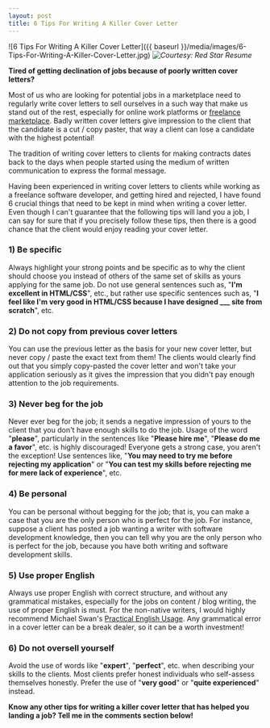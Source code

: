 ```yaml
---
layout: post
title: 6 Tips For Writing A Killer Cover Letter
---
```



![6 Tips For Writing A Killer Cover Letter]({{ baseurl }}/media/images/6-Tips-For-Writing-A-Killer-Cover-Letter.jpg)
*![Courtesy: Red Star Resume](url)*

**Tired of getting declination of jobs because of poorly written cover letters?**

Most of us who are looking for potential jobs in a marketplace need to regularly write cover letters to sell ourselves in a such way that make us stand out of the rest, especially for online work platforms or [freelance marketplace](http://en.wikipedia.org/wiki/Freelance_marketplace). Badly written cover letters give impression to the client that the candidate is a cut / copy paster, that way a client can lose a candidate with the highest potential!

The tradition of writing cover letters to clients for making contracts dates back to the days when people started using the medium of written communication to express the formal message.

Having been experienced in writing cover letters to clients while working as a freelance software developer, and getting hired and rejected, I have found 6 crucial things that need to be kept in mind when writing a cover letter. Even though I can't guarantee that the following tips will land you a job, I can say for sure that if you precisely follow these tips, then there is a good chance that the client would enjoy reading your cover letter.

### 1) Be specific

Always highlight your strong points and be specific as to why the client should choose you instead of others of the same set of skills as yours applying for the same job. Do not use general sentences such as, "**I'm excellent in HTML/CSS**", etc., but rather use specific sentences such as, "**I feel like I'm very good in HTML/CSS because I have designed ___ site from scratch**", etc.

### 2) Do not copy from previous cover letters

You can use the previous letter as the basis for your new cover letter, but never copy / paste the exact text from them! The clients would clearly find out that you simply copy-pasted the cover letter and won't take your application seriously as it gives the impression that you didn't pay enough attention to the job requirements.

### 3) Never beg for the job

Never ever beg for the job; it sends a negative impression of yours to the client that you don't have enough skills to do the job. Usage of the word "**please**", particularly in the sentences like "**Please hire me**", "**Please do me a favor**", etc. is highly discouraged! Everyone gets a strong case, you aren't the exception! Use sentences like, "**You may need to try me before rejecting my application**" or "**You can test my skills before rejecting me for mere lack of experience**", etc.

### 4) Be personal

You can be personal without begging for the job; that is, you can make a case that you are the only person who is perfect for the job. For instance, suppose a client has posted a job wanting a writer with software development knowledge, then you can tell why you are the only person who is perfect for the job, because you have both writing and software development skills.

### 5) Use proper English

Always use proper English with correct structure, and without any grammatical mistakes, especially for the jobs on content / blog writing, the use of proper English is must. For the non-native writers, I would highly recommend Michael Swan's [Practical English Usage](http://www.amazon.com/gp/product/0194420981/ref=as_li_tl?ie=UTF8&amp;camp=1789&amp;creative=9325&amp;creativeASIN=0194420981&amp;linkCode=as2&amp;tag=danzia-20&amp;linkId=PXXK2JV4DHOYQOIV). Any grammatical error in a cover letter can be a break dealer, so it can be a worth investment!

### 6) Do not oversell yourself

Avoid the use of words like "**expert**", "**perfect**", etc. when describing your skills to the clients. Most clients prefer honest individuals who self-assess themselves honestly. Prefer the use of "**very good**" or "**quite experienced**" instead.

**Know any other tips for writing a killer cover letter that has helped you landing a job? Tell me in the comments section below!**

